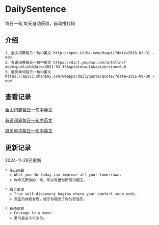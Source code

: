 # DailySentence

每日一句,每天自动获取，自动推代码

## 介绍

```
1、金山词霸每日一句中英文 http://open.iciba.com/dsapi/?date=2018-01-01 - now
2、有道词典每日一句中英文 https://dict.youdao.com/infoline?mode=publish&date=2021-03-15&update=auto&apiversion=6.0
3、扇贝单词每日一句中英文 https://apiv3.shanbay.com/weapps/dailyquote/quote/?date=2016-09-30 - now
```

## 查看记录

[金山词霸每日一句中英文](./data/iciba/)

[有道词典每日一句中英文](./data/youdao/)

[扇贝单词每日一句中英文](./data/shanbay/)

## 更新记录
2024-11-29已更新 
```
* 金山词霸
  > What you do today can improve all your tomorrows.
  > 你今天所做的一切，可以改善你所有的明天。

* 扇贝单词
  > True self-discovery begins where your comfort zone ends.
  > 真正的自我发现，始于你踏出了你的舒适区。

* 有道词典
  > Courage is a must.
  > 勇气是必不可少的。

```
